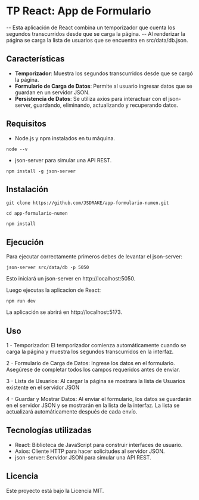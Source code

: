 # TP React: App de Formulario

-- Esta aplicación de React combina un temporizador que cuenta los segundos transcurridos desde que se carga la página.
-- Al renderizar la página se carga la lista de usuarios que se encuentra en src/data/db.json.

## Características

- **Temporizador**: Muestra los segundos transcurridos desde que se cargó la página.
- **Formulario de Carga de Datos**: Permite al usuario ingresar datos que se guardan en un servidor JSON.
- **Persistencia de Datos**: Se utiliza axios para interactuar con el json-server, guardando, eliminando, actualizando y recuperando datos.

## Requisitos

- Node.js y npm instalados en tu máquina.

```
node --v
```

- json-server para simular una API REST.

```
npm install -g json-server
```

## Instalación

```
git clone https://github.com/JSDRAKE/app-formulario-numen.git
```

```
cd app-formulario-numen
```

```
npm install
```

## Ejecución

Para ejecutar correctamente primeros debes de levantar el json-server:

```
json-server src/data/db -p 5050
```

Esto iniciará un json-server en http://localhost:5050.

Luego ejecutas la aplicacion de React:

```
npm run dev
```

La aplicación se abrirá en http://localhost:5173.

## Uso

1 - Temporizador: El temporizador comienza automáticamente cuando se carga la página y muestra los segundos transcurridos en la interfaz.

2 - Formulario de Carga de Datos: Ingrese los datos en el formulario. Asegúrese de completar todos los campos requeridos antes de enviar.

3 - Lista de Usuarios: Al cargar la página se mostrara la lista de Usuarios existente en el servidor JSON

4 - Guardar y Mostrar Datos: Al enviar el formulario, los datos se guardarán en el servidor JSON y se mostrarán en la lista de la interfaz. La lista se actualizará automáticamente después de cada envío.

## Tecnologías utilizadas

- React: Biblioteca de JavaScript para construir interfaces de usuario.
- Axios: Cliente HTTP para hacer solicitudes al servidor JSON.
- json-server: Servidor JSON para simular una API REST.

## Licencia

Este proyecto está bajo la Licencia MIT.

